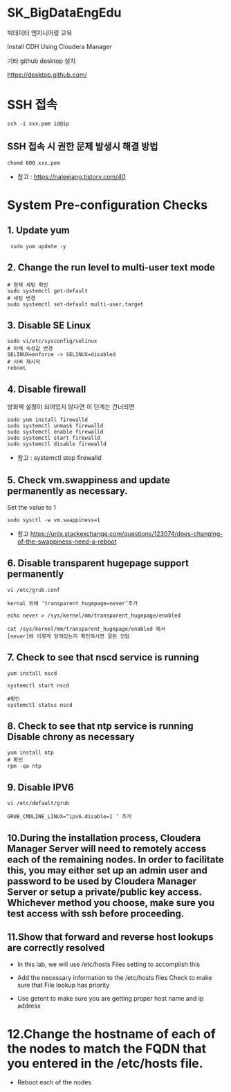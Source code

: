 # SK_BigDataEngEdu
 빅데이터 엔지니어링 교육

 Install CDH Using Cloudera Manager

 기타
 github desktop 설치


 https://desktop.github.com/


 # SSH 접속
 ```
 ssh -i xxx.pem id@ip
 ```

## SSH 접속 시 권한 문제 발생시 해결 방법
```
chomd 600 xxx.pem
```
* 참고 : https://naleejang.tistory.com/40


# System Pre-configuration Checks


 ## 1. Update yum
```
 sudo yum update -y
```

## 2. Change the run level to multi-user text mode
 ```
 # 현재 세팅 확인
 sudo systemctl get-default
 # 세팅 변경
 sudo systemctl set-default multi-user.target
 ```
## 3. Disable SE Linux
```
sudo vi/etc/sysconfig/selinux
# 아래 속성값 변경
SELINUX=enforce -> SELINUX=disabled
# 서버 재시작
reboot
```

## 4. Disable firewall
방화벽 설정이 되어있지 않다면 이 단계는 건너띄면
```
sudo yum install firewalld
sudo systemctl unmask firewalld
sudo systemctl enable firewalld
sudo systemctl start firewalld
sudo systemctl disable firewalld
```
* 참고 : systemctl stop firewalld


## 5. Check vm.swappiness and update permanently as necessary.

 Set the value to 1

```
sudo sysctl -w vm.swappiness=1
```
* 참고
 https://unix.stackexchange.com/questions/123074/does-changing-of-the-swappiness-need-a-reboot


## 6. Disable transparent hugepage support permanently

```
vi /etc/grub.conf

kernal 뒤에 ‘transparent_hugepage=never’추가

echo never > /sys/kernel/mm/transparent_hugepage/enabled

cat /sys/kernel/mm/transparent_hugepage/enabled 에서
[never]에 이렇게 닫혀있는지 확인하시면 잘된 것임
```

## 7. Check to see that nscd service is running
```
yum install nscd

systemctl start nscd

#확인
systemctl status nscd
```

## 8. Check to see that ntp service is running Disable chrony as necessary
```
yum install ntp
# 확인
rpm -qa ntp
```
## 9. Disable IPV6
```
vi /etc/default/grub

GRUB_CMDLINE_LINUX=“ipv6.disable=1 ’ 추가
```

## 10.During the installation process, Cloudera Manager Server will need to remotely access each of the remaining nodes. In order to facilitate this, you may either set up an admin user and password to be used by Cloudera Manager Server or setup a private/public key access. Whichever method you choose, make sure you test access with ssh before proceeding.

## 11.Show that forward and reverse host lookups are correctly resolved

*  In this lab, we will use /etc/hosts Files setting to accomplish this
* Add the necessary information to the /etc/hosts files Check to make sure that File lookup has priority

* Use getent to make sure you are getting proper host name and ip address

# 12.Change the hostname of each of the nodes to match the FQDN that you entered in the /etc/hosts file.
* Reboot each of the nodes
